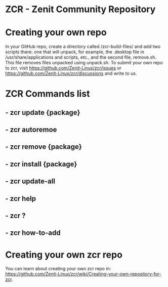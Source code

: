 # ZCR - Zenit Community Repository

# Creating your own repo
In your GitHub repo, create a directory called /zcr-build-files/ and add two scripts there: one that will unpack, for example, the .desktop file in /usr/share/applications and scripts, etc., and the second file, remove.sh. This file removes files unpacked using unpack.sh. To submit your own repo to zcr, visit https://github.com/Zenit-Linux/zcr/issues or https://github.com/Zenit-Linux/zcr/discussions and write to us.

# ZCR Commands list
## - zcr update {package}
## - zcr autoremoe
## - zcr remove {package}
## - zcr install {package}
## - zcr update-all
## - zcr help
## - zcr ?
## - zcr how-to-add

# Creating your own zcr repo
You can learn about creating your own zcr repo in: https://github.com/Zenit-Linux/zcr/wiki/Creating-your-own-repository-for-zcr.
